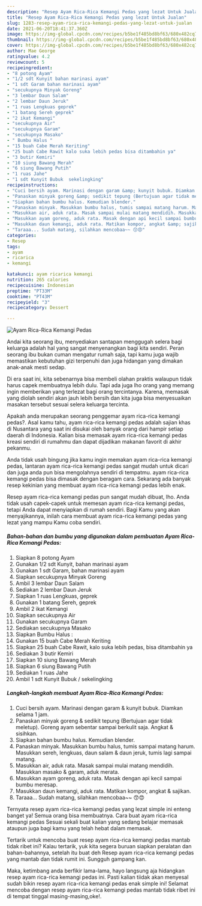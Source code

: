 ```yaml
---
description: "Resep Ayam Rica-Rica Kemangi Pedas yang lezat Untuk Jualan"
title: "Resep Ayam Rica-Rica Kemangi Pedas yang lezat Untuk Jualan"
slug: 1283-resep-ayam-rica-rica-kemangi-pedas-yang-lezat-untuk-jualan
date: 2021-06-20T18:41:37.360Z
image: https://img-global.cpcdn.com/recipes/b5be1f485bd8bf63/680x482cq70/ayam-rica-rica-kemangi-pedas-foto-resep-utama.jpg
thumbnail: https://img-global.cpcdn.com/recipes/b5be1f485bd8bf63/680x482cq70/ayam-rica-rica-kemangi-pedas-foto-resep-utama.jpg
cover: https://img-global.cpcdn.com/recipes/b5be1f485bd8bf63/680x482cq70/ayam-rica-rica-kemangi-pedas-foto-resep-utama.jpg
author: Mae George
ratingvalue: 4.2
reviewcount: 5
recipeingredient:
- "8 potong Ayam"
- "1/2 sdt Kunyit bahan marinasi ayam"
- "1 sdt Garam bahan marinasi ayam"
- "secukupnya Minyak Goreng"
- "3 lembar Daun Salam"
- "2 lembar Daun Jeruk"
- "1 ruas Lengkuas geprek"
- "1 batang Sereh geprek"
- "2 ikat Kemangi"
- "secukupnya Air"
- "secukupnya Garam"
- "secukupnya Masako"
- " Bumbu Halus "
- "15 buah Cabe Merah Keriting"
- "25 buah Cabe Rawit kalo suka lebih pedas bisa ditambahin ya"
- "3 butir Kemiri"
- "10 siung Bawang Merah"
- "6 siung Bawang Putih"
- "1 ruas Jahe"
- "1 sdt Kunyit Bubuk  sekelingking"
recipeinstructions:
- "Cuci bersih ayam. Marinasi dengan garam &amp; kunyit bubuk. Diamkan selama 1 jam."
- "Panaskan minyak goreng &amp; sedikit tepung (Bertujuan agar tidak meletup). Goreng ayam sebentar sampai berkulit saja. Angkat &amp; sisihkan."
- "Siapkan bahan bumbu halus. Kemudian blender."
- "Panaskan minyak. Masukkan bumbu halus, tumis sampai matang harum. Masukkan sereh, lengkuas, daun salam &amp; daun jeruk, tumis lagi sampai matang."
- "Masukkan air, aduk rata. Masak sampai mulai matang mendidih. Masukkan masako &amp; garam, aduk merata."
- "Masukkan ayam goreng, aduk rata. Masak dengan api kecil sampai bumbu meresap."
- "Masukkan daun kemangi, aduk rata. Matikan kompor, angkat &amp; sajikan."
- "Taraaa... Sudah matang, silahkan mencobaa~~ 😙😍"
categories:
- Resep
tags:
- ayam
- ricarica
- kemangi

katakunci: ayam ricarica kemangi 
nutrition: 265 calories
recipecuisine: Indonesian
preptime: "PT33M"
cooktime: "PT43M"
recipeyield: "3"
recipecategory: Dessert

---
```



![Ayam Rica-Rica Kemangi Pedas](https://img-global.cpcdn.com/recipes/b5be1f485bd8bf63/680x482cq70/ayam-rica-rica-kemangi-pedas-foto-resep-utama.jpg)

Andai kita seorang ibu, menyediakan santapan menggugah selera bagi keluarga adalah hal yang sangat menyenangkan bagi kita sendiri. Peran seorang ibu bukan cuman mengatur rumah saja, tapi kamu juga wajib memastikan kebutuhan gizi terpenuhi dan juga hidangan yang dimakan anak-anak mesti sedap.

Di era  saat ini, kita sebenarnya bisa membeli olahan praktis walaupun tidak harus capek membuatnya lebih dulu. Tapi ada juga lho orang yang memang ingin memberikan yang terlezat bagi orang tercintanya. Karena, memasak yang diolah sendiri akan jauh lebih bersih dan kita juga bisa menyesuaikan masakan tersebut sesuai selera keluarga tercinta. 



Apakah anda merupakan seorang penggemar ayam rica-rica kemangi pedas?. Asal kamu tahu, ayam rica-rica kemangi pedas adalah sajian khas di Nusantara yang saat ini disukai oleh banyak orang dari hampir setiap daerah di Indonesia. Kalian bisa memasak ayam rica-rica kemangi pedas kreasi sendiri di rumahmu dan dapat dijadikan makanan favorit di akhir pekanmu.

Anda tidak usah bingung jika kamu ingin memakan ayam rica-rica kemangi pedas, lantaran ayam rica-rica kemangi pedas sangat mudah untuk dicari dan juga anda pun bisa mengolahnya sendiri di tempatmu. ayam rica-rica kemangi pedas bisa dimasak dengan beragam cara. Sekarang ada banyak resep kekinian yang membuat ayam rica-rica kemangi pedas lebih enak.

Resep ayam rica-rica kemangi pedas pun sangat mudah dibuat, lho. Anda tidak usah capek-capek untuk memesan ayam rica-rica kemangi pedas, tetapi Anda dapat menyiapkan di rumah sendiri. Bagi Kamu yang akan menyajikannya, inilah cara membuat ayam rica-rica kemangi pedas yang lezat yang mampu Kamu coba sendiri.

<!--inarticleads1-->

##### Bahan-bahan dan bumbu yang digunakan dalam pembuatan Ayam Rica-Rica Kemangi Pedas:

1. Siapkan 8 potong Ayam
1. Gunakan 1/2 sdt Kunyit, bahan marinasi ayam
1. Gunakan 1 sdt Garam, bahan marinasi ayam
1. Siapkan secukupnya Minyak Goreng
1. Ambil 3 lembar Daun Salam
1. Sediakan 2 lembar Daun Jeruk
1. Siapkan 1 ruas Lengkuas, geprek
1. Gunakan 1 batang Sereh, geprek
1. Ambil 2 ikat Kemangi
1. Siapkan secukupnya Air
1. Gunakan secukupnya Garam
1. Sediakan secukupnya Masako
1. Siapkan  Bumbu Halus :
1. Gunakan 15 buah Cabe Merah Keriting
1. Siapkan 25 buah Cabe Rawit, kalo suka lebih pedas, bisa ditambahin ya
1. Sediakan 3 butir Kemiri
1. Siapkan 10 siung Bawang Merah
1. Siapkan 6 siung Bawang Putih
1. Sediakan 1 ruas Jahe
1. Ambil 1 sdt Kunyit Bubuk / sekelingking




<!--inarticleads2-->

##### Langkah-langkah membuat Ayam Rica-Rica Kemangi Pedas:

1. Cuci bersih ayam. Marinasi dengan garam &amp; kunyit bubuk. Diamkan selama 1 jam.
1. Panaskan minyak goreng &amp; sedikit tepung (Bertujuan agar tidak meletup). Goreng ayam sebentar sampai berkulit saja. Angkat &amp; sisihkan.
1. Siapkan bahan bumbu halus. Kemudian blender.
1. Panaskan minyak. Masukkan bumbu halus, tumis sampai matang harum. Masukkan sereh, lengkuas, daun salam &amp; daun jeruk, tumis lagi sampai matang.
1. Masukkan air, aduk rata. Masak sampai mulai matang mendidih. Masukkan masako &amp; garam, aduk merata.
1. Masukkan ayam goreng, aduk rata. Masak dengan api kecil sampai bumbu meresap.
1. Masukkan daun kemangi, aduk rata. Matikan kompor, angkat &amp; sajikan.
1. Taraaa... Sudah matang, silahkan mencobaa~~ 😙😍




Ternyata resep ayam rica-rica kemangi pedas yang lezat simple ini enteng banget ya! Semua orang bisa membuatnya. Cara buat ayam rica-rica kemangi pedas Sesuai sekali buat kalian yang sedang belajar memasak ataupun juga bagi kamu yang telah hebat dalam memasak.

Tertarik untuk mencoba buat resep ayam rica-rica kemangi pedas mantab tidak ribet ini? Kalau tertarik, yuk kita segera buruan siapkan peralatan dan bahan-bahannya, setelah itu buat deh Resep ayam rica-rica kemangi pedas yang mantab dan tidak rumit ini. Sungguh gampang kan. 

Maka, ketimbang anda berfikir lama-lama, hayo langsung aja hidangkan resep ayam rica-rica kemangi pedas ini. Pasti kalian tiidak akan menyesal sudah bikin resep ayam rica-rica kemangi pedas enak simple ini! Selamat mencoba dengan resep ayam rica-rica kemangi pedas mantab tidak ribet ini di tempat tinggal masing-masing,oke!.

